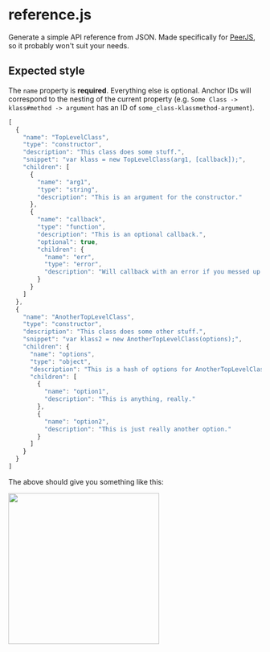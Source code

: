 # reference.js

Generate a simple API reference from JSON. Made specifically for
<a href="http://peerjs.com">PeerJS</a>, so it probably won't suit your needs.

## Expected style

The `name` property is **required**. Everything else is optional. Anchor IDs
will correspond to the nesting of the current property (e.g.
`Some Class -> klass#method -> argument` has an ID of
`some_class-klassmethod-argument`).

```javascript
[
  {
    "name": "TopLevelClass",
    "type": "constructor",
    "description": "This class does some stuff.",
    "snippet": "var klass = new TopLevelClass(arg1, [callback]);",
    "children": [
      {
        "name": "arg1",
        "type": "string",
        "description": "This is an argument for the constructor."
      },
      {
        "name": "callback",
        "type": "function",
        "description": "This is an optional callback.",
        "optional": true,
        "children": {
          "name": "err",
          "type": "error",
          "description": "Will callback with an error if you messed up."
        }
      }
    ]
  },
  {
    "name": "AnotherTopLevelClass",
    "type": "constructor",
    "description": "This class does some other stuff.",
    "snippet": "var klass2 = new AnotherTopLevelClass(options);",
    "children": {
      "name": "options",
      "type": "object",
      "description": "This is a hash of options for AnotherTopLevelClass.",
      "children": [
        {
          "name": "option1",
          "description": "This is anything, really."
        },
        {
          "name": "option2",
          "description": "This is just really another option."
        }
      ]
    }
  }
]
```

The above should give you something like this:

<img src="http://cl.ly/image/021u0r0j2c2x/Screen%20Shot%202013-09-15%20at%202.30.30%20AM.png" width="300px">

